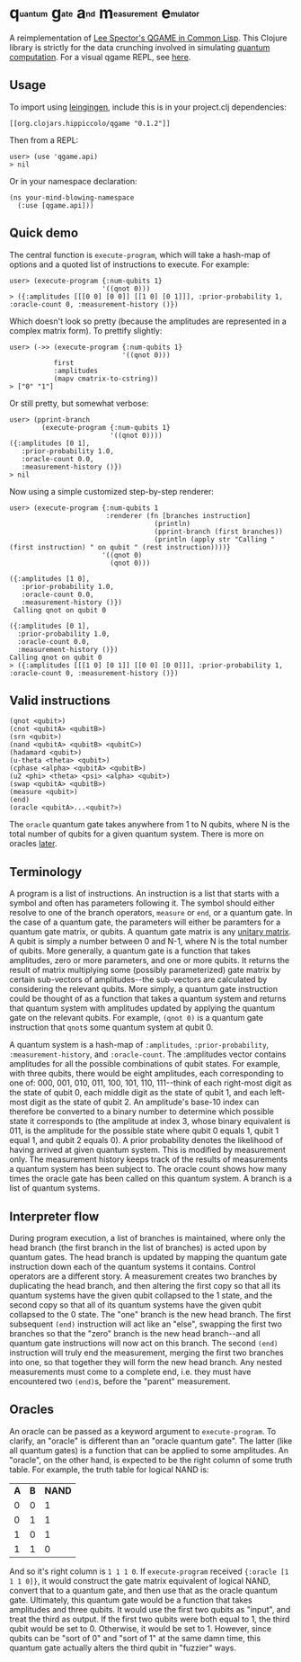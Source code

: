 # **q**<sub><sup><sub><sup>uantum</sup></sub></sup></sub><span> </span>**g**<sub><sup><sub><sup>ate</sup></sub></sup></sub><span> </span>**a**<sub><sup><sub><sup>nd</sup></sub></sup></sub><span> </span>**m**<sub><sup><sub><sup>easurement</sup></sub></sup></sub><span> </span>**e**<sub><sup><sub><sup>mulator</sup></sub></sup></sub><span> </span>

A reimplementation of [Lee Spector's QGAME in Common Lisp](http://faculty.hampshire.edu/lspector/qgame.html). This Clojure library is strictly for the data crunching involved in simulating [quantum computation](http://en.wikipedia.org/wiki/Quantum_computer). For a visual qgame REPL, see [here](https://github.com/zhx2013/qgame-seesaw).

## Usage

To import using [leingingen](http://leiningen.org/), include this is in your project.clj dependencies:

	[[org.clojars.hippiccolo/qgame "0.1.2"]]

Then from a REPL:

	user> (use 'qgame.api)
	> nil

Or in your namespace declaration:

	(ns your-mind-blowing-namespace
	  (:use [qgame.api]))

## Quick demo

The central function is `execute-program`, which will take a hash-map of options and a quoted list of instructions to execute. For example:

	user> (execute-program {:num-qubits 1}
	                       '((qnot 0)))
	> ({:amplitudes [[[0 0] [0 0]] [[1 0] [0 1]]], :prior-probability 1, :oracle-count 0, :measurement-history ()})

Which doesn't look so pretty (because the amplitudes are represented in a complex matrix form). To prettify slightly:

	user> (->> (execute-program {:num-qubits 1}
	                            '((qnot 0)))
	           first
	           :amplitudes
	           (mapv cmatrix-to-cstring))
	> ["0" "1"]

Or still pretty, but somewhat verbose:

	user> (pprint-branch
	        (execute-program {:num-qubits 1}
	                         '((qnot 0))))
	({:amplitudes [0 1],
       :prior-probability 1.0,
       :oracle-count 0.0,
       :measurement-history ()})
	> nil

Now using a simple customized step-by-step renderer:

	user> (execute-program {:num-qubits 1
	                        :renderer (fn [branches instruction]
	                                    (println)
	                                    (pprint-branch (first branches))
	                                    (println (apply str "Calling " (first instruction) " on qubit " (rest instruction))))}
	                       '((qnot 0)
	                         (qnot 0)))
	
	({:amplitudes [1 0],
       :prior-probability 1.0,
       :oracle-count 0.0,
       :measurement-history ()})
     Calling qnot on qubit 0

	({:amplitudes [0 1],
	  :prior-probability 1.0,
	  :oracle-count 0.0,
	  :measurement-history ()})
	Calling qnot on qubit 0
	> ({:amplitudes [[[1 0] [0 1]] [[0 0] [0 0]]], :prior-probability 1, :oracle-count 0, :measurement-history ()})

## Valid instructions

	(qnot <qubit>)
	(cnot <qubitA> <qubitB>)
	(srn <qubit>)
	(nand <qubitA> <qubitB> <qubitC>)
	(hadamard <qubit>)
	(u-theta <theta> <qubit>)
	(cphase <alpha> <qubitA> <qubitB>)
	(u2 <phi> <theta> <psi> <alpha> <qubit>)
	(swap <qubitA> <qubitB>)
	(measure <qubit>)
	(end)
	(oracle <qubitA>...<qubit?>)

The `oracle` quantum gate takes anywhere from 1 to N qubits, where N is the total number of qubits for a given quantum system. There is more on oracles [later](#oracles).

## Terminology

A program is a list of instructions. An instruction is a list that starts with a symbol and often has parameters following it. The symbol should either resolve to one of the branch operators, `measure` or `end`, or a quantum gate. In the case of a quantum gate, the parameters will either be paramters for a quantum gate matrix, or qubits. A quantum gate matrix is any [unitary matrix](http://en.wikipedia.org/wiki/Unitary_matrix). A qubit is simply a number between 0 and N-1, where N is the total number of qubits. More generally, a quantum gate is a function that takes amplitudes, zero or more parameters, and one or more qubits. It returns the result of matrix multiplying some (possibly parameterized) gate matrix by certain sub-vectors of amplitudes--the sub-vectors are calculated by considering the relevant qubits. More simply, a quantum gate instruction could be thought of as a function that takes a quantum system and returns that quantum system with amplitudes updated by applying the quantum gate on the relevant qubits. For example, `(qnot 0)` is a quantum gate instruction that `qnot`s some quantum system at qubit 0.

A quantum system is a hash-map of `:amplitudes`, `:prior-probability`, `:measurement-history`, and `:oracle-count`. The :amplitudes vector contains amplitudes for all the possible combinations of qubit states. For example, with three qubits, there would be eight amplitudes, each corresponding to one of: 000, 001, 010, 011, 100, 101, 110, 111--think of each right-most digit as the state of qubit 0, each middle digit as the state of qubit 1, and each left-most digit as the state of qubit 2. An amplitude's base-10 index can therefore be converted to a binary number to determine which possible state it corresponds to (the amplitude at index 3, whose binary equivalent is 011, is the amplitude for the possible state where qubit 0 equals 1, qubit 1 equal 1, and qubit 2 equals 0). A prior probability denotes the likelihood of having arrived at given quantum system. This is modified by measurement only. The measurement history keeps track of the results of measurements a quantum system has been subject to. The oracle count shows how many times the oracle gate has been called on this quantum system. A branch is a list of quantum systems. 

## Interpreter flow

During program execution, a list of branches is maintained, where only the head branch (the first branch in the list of branches) is acted upon by quantum gates. The head branch is updated by mapping the quantum gate instruction down each of the quantum systems it contains. Control operators are a different story. A measurement creates two branches by duplicating the head branch, and then altering the first copy so that all its quantum systems have the given qubit collapsed to the 1 state, and the second copy so that all of its quantum systems have the given qubit collapsed to the 0 state. The "one" branch is the new head branch. The first subsequent `(end)` instruction will act like an "else", swapping the first two branches so that the "zero" branch is the new head branch--and all quantum gate instructions will now act on this branch. The second `(end)` instruction will truly end the measurement, merging the first two branches into one, so that together they will form the new head branch. Any nested measurements must come to a complete end, i.e. they must have encountered two `(end)`s, before the "parent" measurement.

## Oracles

An oracle can be passed as a keyword argument to `execute-program`. To clarify, an "oracle" is different than an "oracle quantum gate". The latter (like all quantum gates) is a function that can be applied to some amplitudes. An "oracle", on the other hand, is expected to be the right column of some truth table. For example, the truth table for logical NAND is:

<table>
  <tr> <td><strong>A</strong></td> <td><strong>B</strong></td> <td><strong>NAND</strong></td> </tr>
  <tr> <td>0</td> <td>0</td> <td>1</td> </tr>
  <tr> <td>0</td> <td>1</td> <td>1</td> </tr>
  <tr> <td>1</td> <td>0</td> <td>1</td> </tr>
  <tr> <td>1</td> <td>1</td> <td>0</td> </tr>
</table>

And so it's right column is `1 1 1 0`. If `execute-program` received `{:oracle [1 1 1 0]}`, it would construct the gate matrix equivalent of logical NAND, convert that to a quantum gate, and then use that as the oracle quantum gate. Ultimately, this quantum gate would be a function that takes amplitudes and three qubits. It would use the first two qubits as "input", and treat the third as output. If the first two qubits were both equal to 1, the third qubit would be set to 0. Otherwise, it would be set to 1. However, since qubits can be "sort of 0" and "sort of 1" at the same damn time, this quantum gate actually alters the third qubit in "fuzzier" ways.
